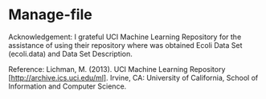 # Manage-file
Acknowledgement: 
I grateful UCI Machine Learning Repository for the assistance of using their repository where was obtained Ecoli Data Set (ecoli.data) and Data Set Description.

Reference:
Lichman, M. (2013). UCI Machine Learning Repository [http://archive.ics.uci.edu/ml]. Irvine, CA: University of California, School of Information and Computer Science.

